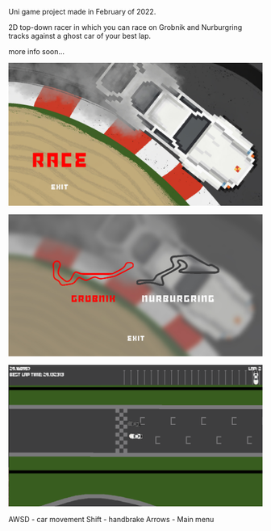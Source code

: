 Uni game project made in February of 2022.

2D top-down racer in which you can race on Grobnik and Nurburgring tracks against a ghost car of your best lap.

more info soon...

![Main menu](readmeIMG/MainMenu.png)

![Tracks](/readmeIMG/Maps.png)

![Game](/readmeIMG/Game.png)

AWSD - car movement
Shift - handbrake
Arrows - Main menu
